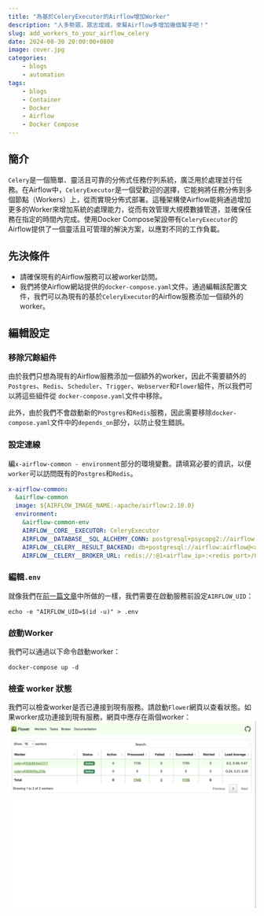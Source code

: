 ```yaml
---
title: "為基於CeleryExecutor的Airflow增加Worker"
description: "人多勢眾，眾志成城，來幫Airflow多增加幾個幫手吧！"
slug: add_workers_to_your_airflow_celery
date: 2024-08-30 20:00:00+0800
image: cover.jpg
categories:
    - blogs
    - automation
tags:
    - blogs
    - Container
    - Docker
    - Airflow
    - Docker Compose
---
```


## 簡介

`Celery`是一個簡單、靈活且可靠的分佈式任務佇列系統，廣泛用於處理並行任務。在Airflow中，`CeleryExecutor`是一個受歡迎的選擇，它能夠將任務分佈到多個節點（Workers）上，從而實現分佈式部署。這種架構使Airflow能夠通過增加更多的Worker來增加系統的處理能力，從而有效管理大規模數據管道，並確保任務在指定的時間內完成。使用Docker Compose架設帶有`CeleryExecutor`的Airflow提供了一個靈活且可管理的解決方案，以應對不同的工作負載。

## 先決條件

* 請確保現有的Airflow服務可以被worker訪問。
* 我們將使Airflow網站提供的`docker-compose.yaml`文件。通過編輯該配置文件，我們可以為現有的基於`CeleryExecutor`的Airflow服務添加一個額外的worker。

## 編輯設定

### 移除冗餘組件

由於我們只想為現有的Airflow服務添加一個額外的worker，因此不需要額外的`Postgres`、`Redis`、`Scheduler`、`Trigger`、`Webserver`和`Flower`組件，所以我們可以將這些組件從 `docker-compose.yaml`文件中移除。

此外，由於我們不會啟動新的`Postgres`和`Redis`服務，因此需要移除`docker-compose.yaml`文件中的`depends_on`部分，以防止發生錯誤。

### 設定連線

編`x-airflow-common - environment`部分的環境變數。請填寫必要的資訊，以便`worker`可以訪問既有的`Postgres`和`Redis`。

```yaml
x-airflow-common:
  &airflow-common
  image: ${AIRFLOW_IMAGE_NAME:-apache/airflow:2.10.0}
  environment:
    &airflow-common-env
    AIRFLOW__CORE__EXECUTOR: CeleryExecutor
    AIRFLOW__DATABASE__SQL_ALCHEMY_CONN: postgresql+psycopg2://airflow:airflow@<airflow_ip>:<postgres port>/airflow
    AIRFLOW__CELERY__RESULT_BACKEND: db+postgresql://airflow:airflow@<airflow_ip>:<postgres port>/airflow
    AIRFLOW__CELERY__BROKER_URL: redis://:@1<airflow_ip>:<redis port>/0
```

### 編輯`.env`

就像我們在[前一篇文章](https://dstipscafe.github.io/blogs/p/hosting_airflow_docker_compose/)中所做的一樣，我們需要在啟動服務前設定`AIRFLOW_UID`：


```shell
echo -e "AIRFLOW_UID=$(id -u)" > .env
```

### 啟動Worker

我們可以通過以下命令啟動worker：

```shell
docker-compose up -d
```

### 檢查 worker 狀態

我們可以檢查worker是否已連接到現有服務。請啟動`Flower`網頁以查看狀態。如果worker成功連接到現有服務，網頁中應存在兩個worker：
![Flower網頁](image.png)